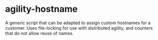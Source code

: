 # agility-hostname
A generic script that can be adapted to assign custom hostnames for a customer.  Uses file-locking for use with distributed agility, and counters that do not allow reuse of names.
